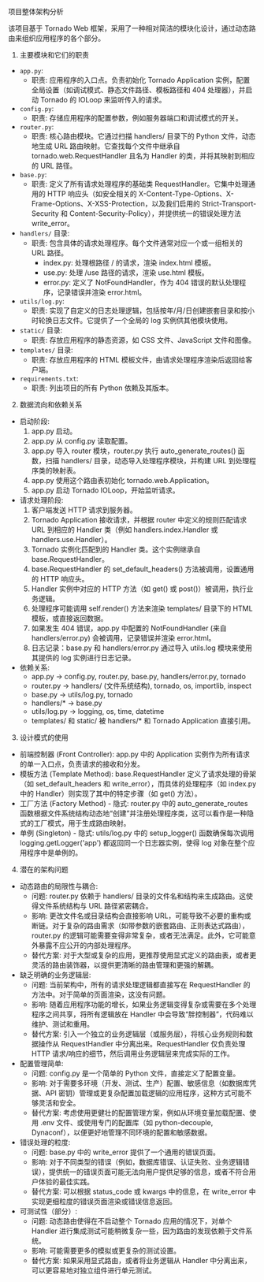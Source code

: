 项目整体架构分析

该项目基于 Tornado Web 框架，采用了一种相对简洁的模块化设计，通过动态路由来组织应用程序的各个部分。

1.  主要模块和它们的职责

- `app.py`:
  - 职责: 应用程序的入口点。负责初始化 Tornado Application 实例，配置全局设置（如调试模式、静态文件路径、模板路径和 404
    处理器），并启动 Tornado 的 IOLoop 来监听传入的请求。
- `config.py`:
  - 职责: 存储应用程序的配置参数，例如服务器端口和调试模式的开关。
- `router.py`:
  - 职责: 核心路由模块。它通过扫描 handlers/ 目录下的 Python 文件，动态地生成 URL 路由映射。它查找每个文件中继承自
    tornado.web.RequestHandler 且名为 Handler 的类，并将其映射到相应的 URL 路径。
- `base.py`:
  - 职责: 定义了所有请求处理程序的基础类 RequestHandler。它集中处理通用的 HTTP 响应头（如安全相关的
    X-Content-Type-Options、X-Frame-Options、X-XSS-Protection，以及我们启用的 Strict-Transport-Security 和
    Content-Security-Policy），并提供统一的错误处理方法 write_error。
- `handlers/` 目录:
  - 职责: 包含具体的请求处理程序。每个文件通常对应一个或一组相关的 URL 路径。
    - index.py: 处理根路径 / 的请求，渲染 index.html 模板。
    - use.py: 处理 /use 路径的请求，渲染 use.html 模板。
    - error.py: 定义了 NotFoundHandler，作为 404 错误的默认处理程序，记录错误并渲染 error.html。
- `utils/log.py`:
  - 职责: 实现了自定义的日志处理逻辑，包括按年/月/日创建嵌套目录和按小时轮换日志文件。它提供了一个全局的 log 实例供其他模块使用。
- `static/` 目录:
  - 职责: 存放应用程序的静态资源，如 CSS 文件、JavaScript 文件和图像。
- `templates/` 目录:
  - 职责: 存放应用程序的 HTML 模板文件，由请求处理程序渲染后返回给客户端。
- `requirements.txt`:
  - 职责: 列出项目的所有 Python 依赖及其版本。

2. 数据流向和依赖关系

- 启动阶段:
  1.  app.py 启动。
  2.  app.py 从 config.py 读取配置。
  3.  app.py 导入 router 模块，router.py 执行 auto_generate_routes() 函数，扫描 handlers/ 目录，动态导入处理程序模块，并构建 URL
      到处理程序类的映射表。
  4.  app.py 使用这个路由表初始化 tornado.web.Application。
  5.  app.py 启动 Tornado IOLoop，开始监听请求。
- 请求处理阶段:
  1.  客户端发送 HTTP 请求到服务器。
  2.  Tornado Application 接收请求，并根据 router 中定义的规则匹配请求 URL 到相应的 Handler 类（例如 handlers.index.Handler 或
      handlers.use.Handler）。
  3.  Tornado 实例化匹配到的 Handler 类。这个实例继承自 base.RequestHandler。
  4.  base.RequestHandler 的 set_default_headers() 方法被调用，设置通用的 HTTP 响应头。
  5.  Handler 实例中对应的 HTTP 方法（如 get() 或 post()）被调用，执行业务逻辑。
  6.  处理程序可能调用 self.render() 方法来渲染 templates/ 目录下的 HTML 模板，或直接返回数据。
  7.  如果发生 404 错误，app.py 中配置的 NotFoundHandler (来自 handlers/error.py) 会被调用，记录错误并渲染 error.html。
  8.  日志记录：base.py 和 handlers/error.py 通过导入 utils.log 模块来使用其提供的 log 实例进行日志记录。
- 依赖关系:
  - app.py -> config.py, router.py, base.py, handlers/error.py, tornado
  - router.py -> handlers/ (文件系统结构), tornado, os, importlib, inspect
  - base.py -> utils/log.py, tornado
  - handlers/\* -> base.py
  - utils/log.py -> logging, os, time, datetime
  - templates/ 和 static/ 被 handlers/\* 和 Tornado Application 直接引用。

3. 设计模式的使用

- 前端控制器 (Front Controller): app.py 中的 Application 实例作为所有请求的单一入口点，负责请求的接收和分发。
- 模板方法 (Template Method): base.RequestHandler 定义了请求处理的骨架（如 set_default_headers 和 write_error），而具体的处理程序（如
  index.py 中的 Handler）则实现了其中的特定步骤（如 get() 方法）。
- 工厂方法 (Factory Method) - 隐式: router.py 中的 auto_generate_routes
  函数根据文件系统结构动态地“创建”并注册处理程序类，这可以看作是一种隐式的工厂模式，用于生成路由映射。
- 单例 (Singleton) - 隐式: utils/log.py 中的 setup_logger() 函数确保每次调用 logging.getLogger('app') 都返回同一个日志器实例，使得 log
  对象在整个应用程序中是单例的。

4. 潜在的架构问题

- 动态路由的局限性与耦合:
  - 问题: router.py 依赖于 handlers/ 目录的文件名和结构来生成路由。这使得文件系统结构与 URL 路径紧密耦合。
  - 影响: 更改文件名或目录结构会直接影响
    URL，可能导致不必要的重构或断链。对于复杂的路由需求（如带参数的嵌套路由、正则表达式路由），router.py
    的逻辑可能需要变得非常复杂，或者无法满足。此外，它可能意外暴露不应公开的内部处理程序。
  - 替代方案: 对于大型或复杂的应用，更推荐使用显式定义的路由表，或者更灵活的路由装饰器，以提供更清晰的路由管理和更强的解耦。
- 缺乏明确的业务逻辑层:
  - 问题: 当前架构中，所有的请求处理逻辑都直接写在 RequestHandler 的方法中。对于简单的页面渲染，这没有问题。
  - 影响: 随着应用程序功能的增长，如果业务逻辑变得复杂或需要在多个处理程序之间共享，将所有逻辑放在 Handler
    中会导致“胖控制器”，代码难以维护、测试和重用。
  - 替代方案: 引入一个独立的业务逻辑层（或服务层），将核心业务规则和数据操作从 RequestHandler 中分离出来。RequestHandler 仅负责处理
    HTTP 请求/响应的细节，然后调用业务逻辑层来完成实际的工作。
- 配置管理简单:
  - 问题: config.py 是一个简单的 Python 文件，直接定义了配置变量。
  - 影响: 对于需要多环境（开发、测试、生产）配置、敏感信息（如数据库凭据、API
    密钥）管理或更复杂配置加载逻辑的应用程序，这种方式可能不够灵活和安全。
  - 替代方案: 考虑使用更健壮的配置管理方案，例如从环境变量加载配置、使用 .env 文件、或使用专门的配置库（如 python-decouple,
    Dynaconf），以便更好地管理不同环境的配置和敏感数据。
- 错误处理的粒度:
  - 问题: base.py 中的 write_error 提供了一个通用的错误页面。
  - 影响: 对于不同类型的错误（例如，数据库错误、认证失败、业务逻辑错误），提供统一的错误页面可能无法向用户提供足够的信息，或者不符合用
    户体验的最佳实践。
  - 替代方案: 可以根据 status_code 或 kwargs 中的信息，在 write_error 中实现更细粒度的错误页面渲染或错误信息返回。
- 可测试性（部分）:
  - 问题: 动态路由使得在不启动整个 Tornado 应用的情况下，对单个 Handler 进行集成测试可能稍微复杂一些，因为路由的发现依赖于文件系统。
  - 影响: 可能需要更多的模拟或更复杂的测试设置。
  - 替代方案: 如果采用显式路由，或者将业务逻辑从 Handler 中分离出来，可以更容易地对独立组件进行单元测试。
